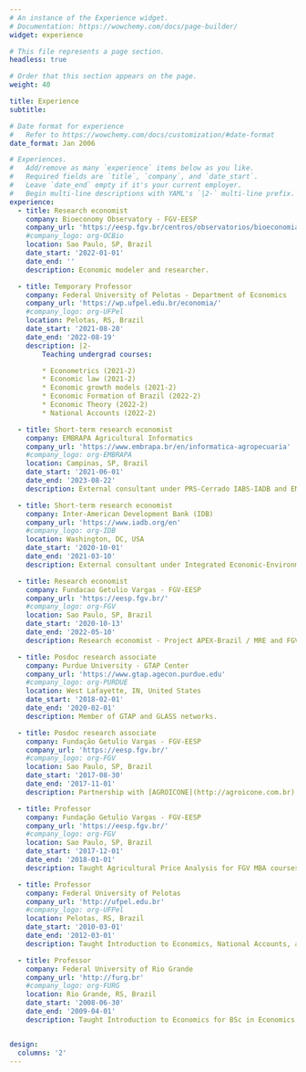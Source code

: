 ```yaml
---
# An instance of the Experience widget.
# Documentation: https://wowchemy.com/docs/page-builder/
widget: experience

# This file represents a page section.
headless: true

# Order that this section appears on the page.
weight: 40

title: Experience
subtitle:

# Date format for experience
#   Refer to https://wowchemy.com/docs/customization/#date-format
date_format: Jan 2006

# Experiences.
#   Add/remove as many `experience` items below as you like.
#   Required fields are `title`, `company`, and `date_start`.
#   Leave `date_end` empty if it's your current employer.
#   Begin multi-line descriptions with YAML's `|2-` multi-line prefix.
experience:
  - title: Research economist
    company: Bioeconomy Observatory - FGV-EESP
    company_url: 'https://eesp.fgv.br/centros/observatorios/bioeconomia'
    #company_logo: org-OCBio
    location: Sao Paulo, SP, Brazil
    date_start: '2022-01-01'
    date_end: ''
    description: Economic modeler and researcher.

  - title: Temporary Professor
    company: Federal University of Pelotas - Department of Economics
    company_url: 'https://wp.ufpel.edu.br/economia/'
    #company_logo: org-UFPel
    location: Pelotas, RS, Brazil
    date_start: '2021-08-20'
    date_end: '2022-08-19'
    description: |2-
        Teaching undergrad courses:

        * Econometrics (2021-2)
        * Economic law (2021-2)
        * Economic growth models (2021-2)
        * Economic Formation of Brazil (2022-2)
        * Economic Theory (2022-2)
        * National Accounts (2022-2)

  - title: Short-term research economist
    company: EMBRAPA Agricultural Informatics
    company_url: 'https://www.embrapa.br/en/informatica-agropecuaria'
    #company_logo: org-EMBRAPA
    location: Campinas, SP, Brazil
    date_start: '2021-06-01'
    date_end: '2023-08-22'
    description: External consultant under PRS-Cerrado IABS-IADB and EMBRAPA.

  - title: Short-term research economist
    company: Inter-American Development Bank (IDB)
    company_url: 'https://www.iadb.org/en'
    #company_logo: org-IDB
    location: Washington, DC, USA
    date_start: '2020-10-01'
    date_end: '2021-03-10'
    description: External consultant under Integrated Economic-Environmental Modelling Framework project.

  - title: Research economist
    company: Fundacao Getulio Vargas - FGV-EESP
    company_url: 'https://eesp.fgv.br/'
    #company_logo: org-FGV
    location: Sao Paulo, SP, Brazil
    date_start: '2020-10-13'
    date_end: '2022-05-10'
    description: Research economist - Project APEX-Brazil / MRE and FGV/EESP.

  - title: Posdoc research associate
    company: Purdue University - GTAP Center
    company_url: 'https://www.gtap.agecon.purdue.edu'
    #company_logo: org-PURDUE
    location: West Lafayette, IN, United States
    date_start: '2018-02-01'
    date_end: '2020-02-01'
    description: Member of GTAP and GLASS networks.

  - title: Posdoc research associate
    company: Fundação Getulio Vargas - FGV-EESP
    company_url: 'https://eesp.fgv.br/'
    #company_logo: org-FGV
    location: Sao Paulo, SP, Brazil
    date_start: '2017-08-30'
    date_end: '2017-11-01'
    description: Partnership with [AGROICONE](http://agroicone.com.br).

  - title: Professor
    company: Fundação Getulio Vargas - FGV-EESP
    company_url: 'https://eesp.fgv.br/'
    #company_logo: org-FGV
    location: Sao Paulo, SP, Brazil
    date_start: '2017-12-01'
    date_end: '2018-01-01'
    description: Taught Agricultural Price Analysis for FGV MBA courses.

  - title: Professor
    company: Federal University of Pelotas
    company_url: 'http://ufpel.edu.br'
    #company_logo: org-UFPel
    location: Pelotas, RS, Brazil
    date_start: '2010-03-01'
    date_end: '2012-03-01'
    description: Taught Introduction to Economics, National Accounts, and Agricultural Economics for BSc in Economics.

  - title: Professor
    company: Federal University of Rio Grande
    company_url: 'http://furg.br'
    #company_logo: org-FURG
    location: Rio Grande, RS, Brazil
    date_start: '2008-06-30'
    date_end: '2009-04-01'
    description: Taught Introduction to Economics for BSc in Economics.


design:
  columns: '2'
---
```

